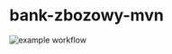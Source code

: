 # bank-zbozowy-mvn
![example workflow](https://github.com/leszmak/bank-zbozowy-mvn/actions/workflows/ci.yml/badge.svg)
